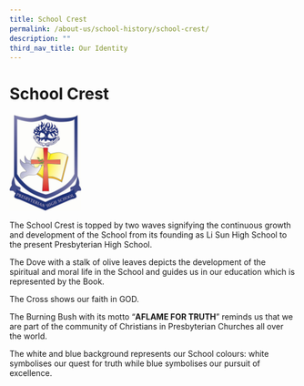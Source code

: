 ```yaml
---
title: School Crest
permalink: /about-us/school-history/school-crest/
description: ""
third_nav_title: Our Identity
---
```

# **School Crest**

<img src="/images/schoolcrest.jpg" style="width:25%">

The School Crest is topped by two waves signifying the continuous growth and development of the School from its founding as Li Sun High School to the present Presbyterian High School.

The Dove with a stalk of olive leaves depicts the development of the spiritual and moral life in the School and guides us in our education which is represented by the Book.

The Cross shows our faith in GOD.

The Burning Bush with its motto “**AFLAME FOR TRUTH**” reminds us that we are part of the community of Christians in Presbyterian Churches all over the world.

The white and blue background represents our School colours: white symbolises our quest for truth while blue symbolises our pursuit of excellence.